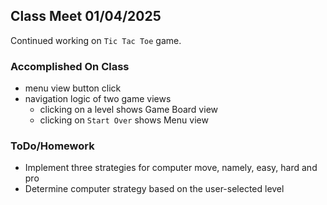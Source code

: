 ## Class Meet 01/04/2025

Continued working on `Tic Tac Toe` game.

### Accomplished On Class

- menu view button click
- navigation logic of two game views
  - clicking on a level shows Game Board view
  - clicking on `Start Over` shows Menu view

### ToDo/Homework

- Implement three strategies for computer move, namely, easy, hard and pro
- Determine computer strategy based on the user-selected level
